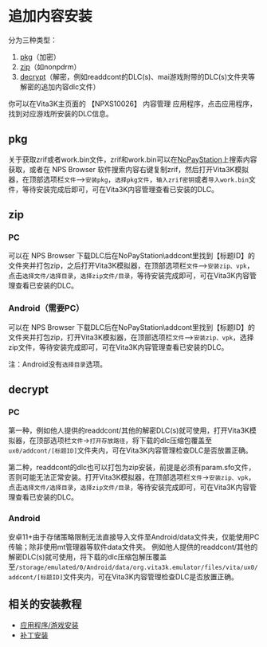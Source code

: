# 追加内容安装
分为三种类型：
1. [pkg](http:///croden1999.github.io/Vita3K-quick-guide/README_ADDCONT#pkg)（加密）
2. [zip](http://croden1999.github.io/Vita3K-quick-guide/README_ADDCONT#zip)（如nonpdrm）
3. [decrypt](http://croden1999.github.io/Vita3K-quick-guide/README_ADDCONT#decrypt)（解密，例如readdcont的DLC(s)、mai游戏附带的DLC(s)文件夹等解密的追加内容dlc文件）

你可以在Vita3K主页面的 【NPXS10026】 内容管理 应用程序，点击应用程序，找到对应游戏所安装的DLC信息。

## pkg
关于获取zrif或者work.bin文件，zrif和work.bin可以在[NoPayStation](https://nopaystation.com)上搜索内容获取，或者在 NPS Browser 软件搜索内容右键复制zrif，然后打开Vita3K模拟器，在顶部选项栏`文件`——>`安装pkg`，`选择pkg文件`，`输入zrif密钥`或者`导入work.bin`文件，等待安装完成后即可，可在Vita3K内容管理查看已安装的DLC。

## zip
### PC
可以在 NPS Browser 下载DLC后在NoPayStation\addcont里找到【标题ID】的文件夹并打包zip，之后打开Vita3K模拟器，在顶部选项栏`文件`——>`安装zip、vpk`，点击`选择文件/选择目录`，`选择zip文件/目录`，等待安装完成即可，可在Vita3K内容管理查看已安装的DLC。

### Android（需要PC）
可以在 NPS Browser 下载DLC后在NoPayStation\addcont里找到【标题ID】的文件夹并打包zip，打开Vita3K模拟器，在顶部选项栏`文件`——>`安装zip、vpk`，选择zip文件，等待安装完成即可，可在Vita3K内容管理查看已安装的DLC。

注：Android没有`选择目录`选项。

## decrypt
### PC
第一种，例如他人提供的readdcont/其他的解密DLC(s)就可使用，打开Vita3K模拟器，在顶部选项栏`文件`→`打开存放路径`，将下载的dlc压缩包覆盖至`ux0/addcont/[标题ID]`文件夹内，可在Vita3K内容管理检查DLC是否放置正确。

第二种，readdcont的dlc也可以打包为zip安装，前提是必须有param.sfo文件，否则可能无法正常安装。打开Vita3K模拟器，在顶部选项栏`文件`→`安装zip、vpk`，点击`选择文件/选择目录`，`选择zip文件/目录`，等待安装完成即可，可在Vita3K内容管理查看已安装的DLC。

### Android
安卓11+由于存储策略限制无法直接导入文件至Android/data文件夹，仅能使用PC传输；除非使用mt管理器等软件data文件夹。
例如他人提供的readdcont/其他的解密DLC(s)就可使用，将下载的dlc压缩包解压覆盖至`/storage/emulated/0/Android/data/org.vita3k.emulator/files/vita/ux0/addcont/[标题ID]`文件夹内，可在Vita3K内容管理检查DLC是否放置正确。

## 相关的安装教程
- [应用程序/游戏安装](http://croden1999.github.io/Vita3K-quick-guide/README_APP)
- [补丁安装](http://croden1999.github.io/Vita3K-quick-guide/README_PATCH)
